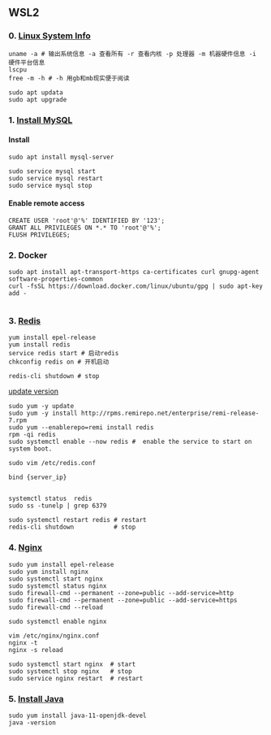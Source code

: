 #

## WSL2

### 0. [Linux System Info](https://boxmaking.github.io/linux/systeminfo.html#:~:text=linux%E7%B3%BB%E7%BB%9F%E4%BF%A1%E6%81%AF%E6%9F%A5%E8%AF%A2%E6%95%99%E7%A8%8B%201%202%20GUI%E8%BD%AF%E4%BB%B6%E6%9D%A5%E6%9F%A5%E7%9C%8B%E7%B3%BB%E7%BB%9F%E7%9A%84%E7%A1%AC%E4%BB%B6%E4%BF%A1%E6%81%AF%E2%80%94%E6%9C%80%E7%AE%80%E5%8D%95%20i-nex%20%E6%94%B6%E9%9B%86%E7%A1%AC%E4%BB%B6%E4%BF%A1%E6%81%AF%EF%BC%8C%E5%B9%B6%E4%B8%94%E7%B1%BB%E4%BC%BC%E4%BA%8E%20Windows%20%E4%B8%8B%E6%B5%81%E8%A1%8C%E7%9A%84,-aux%20...%207%208%20%E7%BD%91%E7%BB%9C%E7%9B%B8%E5%85%B3%E5%91%A2%E7%9A%84%E4%BF%A1%E6%81%AF%208.1%20%E6%9F%A5%E7%9C%8B%E7%BD%91%E5%8D%A1%E7%A1%AC%E4%BB%B6%E4%BF%A1%E6%81%AF%20)

```shell
uname -a # 输出系统信息 -a 查看所有 -r 查看内核 -p 处理器 -m 机器硬件信息 -i 硬件平台信息
lscpu
free -m -h # -h 用gb和mb现实便于阅读

sudo apt updata
sudo apt upgrade
```

### 1.  [Install MySQL](https://www.mysqltutorial.org/install-mysql-centos/)

#### Install

```shell
sudo apt install mysql-server

sudo service mysql start
sudo service mysql restart
sudo service mysql stop

```

#### Enable remote access

```mysql
CREATE USER 'root'@'%' IDENTIFIED BY '123';
GRANT ALL PRIVILEGES ON *.* TO 'root'@'%';
FLUSH PRIVILEGES;
```

### 2. Docker

```shell
sudo apt install apt-transport-https ca-certificates curl gnupg-agent software-properties-common
curl -fsSL https://download.docker.com/linux/ubuntu/gpg | sudo apt-key add -


```

### 3. [Redis](https://cloud.tencent.com/developer/article/1938468)

```shell
yum install epel-release
yum install redis
service redis start # 启动redis
chkconfig redis on # 开机启动

redis-cli shutdown # stop
```

[update version](https://computingforgeeks.com/how-to-install-latest-redis-on-centos-rhel/)

```shell
sudo yum -y update
sudo yum -y install http://rpms.remirepo.net/enterprise/remi-release-7.rpm
sudo yum --enablerepo=remi install redis
rpm -qi redis
sudo systemctl enable --now redis #  enable the service to start on system boot.

sudo vim /etc/redis.conf

bind {server_ip}


systemctl status  redis
sudo ss -tunelp | grep 6379

sudo systemctl restart redis # restart
redis-cli shutdown           # stop
```

### 4. [Nginx](https://www.digitalocean.com/community/tutorials/how-to-install-nginx-on-centos-7)

```shell
sudo yum install epel-release
sudo yum install nginx
sudo systemctl start nginx
sudo systemctl status nginx
sudo firewall-cmd --permanent --zone=public --add-service=http
sudo firewall-cmd --permanent --zone=public --add-service=https
sudo firewall-cmd --reload

sudo systemctl enable nginx

vim /etc/nginx/nginx.conf
nginx -t
nginx -s reload

sudo systemctl start nginx  # start
sudo systemctl stop nginx   # stop
sudo service nginx restart  # restart
```

### 5. [Install Java](https://linuxize.com/post/install-java-on-centos-7/)

```shell
sudo yum install java-11-openjdk-devel
java -version
```
